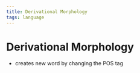 ```yaml
---
title: Derivational Morphology
tags: language
---
```


# Derivational Morphology
- creates new word by changing the POS tag






































